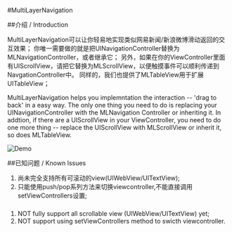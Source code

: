 #MultiLayerNavigation

##介绍 / Introduction

MultiLayerNavigation可以让你轻易地实现类似网易新闻/新浪微博滑动返回的交互效果；
你唯一需要做的就是把UINavigationController替换为MLNavigationController，或者继承它；
另外，如果在你的ViewController里面有UIScrollView，请把它替换为MLScrollView，以便触摸事件可以顺利传递到NavgationController中。
同样的，我们也提供了MLTableView用于扩展UITableView；

MultiLayerNavigation helps you implemntation the interaction -- 'drag to back' in a easy way.
The only one thing you need to do is replacing your UINavigationController with the MLNavigation Controller or inheriting it. 
In addtion, if there are a UIScrollView in your ViewController, you need to do one more thing -- replace the UIScrollView with MLScrollView or inherit it, so does MLTableView.

![Demo](http://code4app.qiniudn.com/photo/516ce1f76803fa5034000001_12.png)


##已知问题 / Known Issues
1. 尚未完全支持所有可滚动的view(UIWebView/UITextView);
2. 只能使用push/pop系列方法来切换viewcontroller,不能直接调用setViewControllers设置;
###
1. NOT fully support all scrollable view (UIWebView/UITextView) yet;
2. NOT support using setViewControllers method to swicth viewcontroller.


